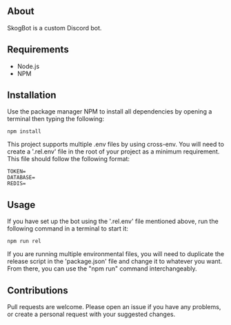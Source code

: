 ## About

SkogBot is a custom Discord bot.

## Requirements

* Node.js
* NPM

## Installation

Use the package manager NPM to install all dependencies by opening a terminal then typing the following:

```
npm install
```

This project supports multiple .env files by using cross-env. You will need to create a '.rel.env' file in the root of your project as a minimum requirement. This file should follow the following format:

```.rel.env
TOKEN=
DATABASE=
REDIS=
```

## Usage

If you have set up the bot using the '.rel.env' file mentioned above, run the following command in a terminal to start it:

```
npm run rel
```

If you are running multiple environmental files, you will need to duplicate the release script in the 'package.json' file and change it to whatever you want. From there, you can use the "npm run" command interchangeably.

## Contributions

Pull requests are welcome. Please open an issue if you have any problems, or create a personal request with your suggested changes.
